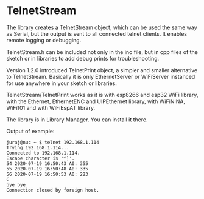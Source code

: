 # TelnetStream

The library creates a TelnetStream object, which can be used the same way as Serial, but the output is sent to all connected telnet clients. It enables remote logging or debugging.

TelnetStream.h can be included not only in the ino file, but in cpp files of the sketch or in libraries to add debug prints for troubleshooting.

Version 1.2.0 introduced TelnetPrint object, a simpler and smaller alternative to TelnetStream. Basically it is only EthernetServer or WiFiServer instanced for use anywhere in your sketch or libraries.

TelnetStream/TelnetPrint works as it is with esp8266 and esp32 WiFi library, with the Ethernet, EthernetENC and UIPEthernet library, with WiFiNINA, WiFi101 and with WiFiEspAT library.

The library is in Library Manager. You can install it there.

Output of example:

```
juraj@nuc ~ $ telnet 192.168.1.114
Trying 192.168.1.114...
Connected to 192.168.1.114.
Escape character is '^]'.
54 2020-07-19 16:50:43 A0: 355
55 2020-07-19 16:50:48 A0: 335
56 2020-07-19 16:50:53 A0: 223
C
bye bye
Connection closed by foreign host.
```